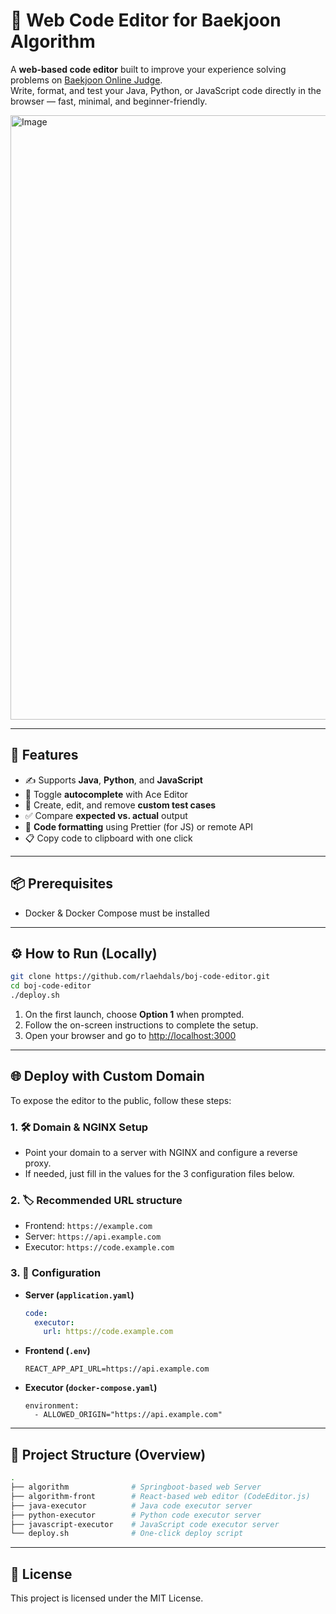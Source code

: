 # 📘 Web Code Editor for Baekjoon Algorithm

A **web-based code editor** built to improve your experience solving problems on [Baekjoon Online Judge](https://www.acmicpc.net/).  
Write, format, and test your Java, Python, or JavaScript code directly in the browser — fast, minimal, and beginner-friendly.

<img width="967" alt="Image" src="https://github.com/user-attachments/assets/61ae597c-6197-41d2-8020-eec785e91a97" />

---

## 🚀 Features

- ✍️ Supports **Java**, **Python**, and **JavaScript**
- 🧠 Toggle **autocomplete** with Ace Editor
- 🧪 Create, edit, and remove **custom test cases**
- ✅ Compare **expected vs. actual** output
- 🎯 **Code formatting** using Prettier (for JS) or remote API
- 📋 Copy code to clipboard with one click

---

## 📦 Prerequisites

- Docker & Docker Compose must be installed

---

## ⚙️ How to Run (Locally)

```bash
git clone https://github.com/rlaehdals/boj-code-editor.git
cd boj-code-editor
./deploy.sh
```

1. On the first launch, choose **Option 1** when prompted.
2. Follow the on-screen instructions to complete the setup.
3. Open your browser and go to [http://localhost:3000](http://localhost:3000)

---

## 🌐 Deploy with Custom Domain

To expose the editor to the public, follow these steps:

### 1. 🛠 Domain & NGINX Setup
- Point your domain to a server with NGINX and configure a reverse proxy.
- If needed, just fill in the values for the 3 configuration files below.

### 2. 🏷 Recommended URL structure
- Frontend: `https://example.com`
- Server: `https://api.example.com`
- Executor: `https://code.example.com`

### 3. 🔧 Configuration

- **Server (`application.yaml`)**
  ```yaml
  code:
    executor:
      url: https://code.example.com
  ```
- **Frontend (`.env`)**
  ```env
  REACT_APP_API_URL=https://api.example.com
  ```
- **Executor (`docker-compose.yaml`)**
  ```
  environment:
    - ALLOWED_ORIGIN="https://api.example.com"
  ```

---

## 📁 Project Structure (Overview)

```bash
.
├── algorithm              # Springboot-based web Server
├── algorithm-front        # React-based web editor (CodeEditor.js)
├── java-executor          # Java code executor server
├── python-executor        # Python code executor server
├── javascript-executor    # JavaScript code executor server
└── deploy.sh              # One-click deploy script
```

---

## 📜 License

This project is licensed under the MIT License.
